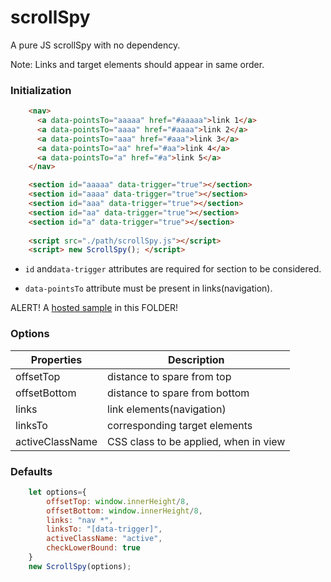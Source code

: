
# scrollSpy

A pure JS scrollSpy with no dependency.

Note: Links and target elements should appear in same order.

### Initialization
``` html
    <nav>
      <a data-pointsTo="aaaaa" href="#aaaaa">link 1</a>
      <a data-pointsTo="aaaa" href="#aaaa">link 2</a>
      <a data-pointsTo="aaa" href="#aaa">link 3</a>
      <a data-pointsTo="aa" href="#aa">link 4</a>
      <a data-pointsTo="a" href="#a">link 5</a>
    </nav>

    <section id="aaaaa" data-trigger="true"></section>
    <section id="aaaa" data-trigger="true"></section>
    <section id="aaa" data-trigger="true"></section>
    <section id="aa" data-trigger="true"></section>
    <section id="a" data-trigger="true"></section>
			
    <script src="./path/scrollSpy.js"></script>
    <script> new ScrollSpy(); </script>

```

* `id` and`data-trigger` attributes are required for section to be considered.

* `data-pointsTo` attribute must be present in links(navigation).

ALERT! A [hosted sample](https://utkarsh48.github.io/scrollSpy/) in this FOLDER!


### Options

|Properties|Description|
|-|-|
|offsetTop | distance to spare from top |
|offsetBottom | distance to spare from bottom |
|links | link elements(navigation) |
|linksTo | corresponding target elements|
|activeClassName | CSS class to be applied, when in view|


### Defaults
``` javascript
    let options={
	    offsetTop: window.innerHeight/8,
	    offsetBottom: window.innerHeight/8,
	    links: "nav *", 
	    linksTo: "[data-trigger]", 
	    activeClassName: "active", 
	    checkLowerBound: true 
    }
    new ScrollSpy(options);
```
